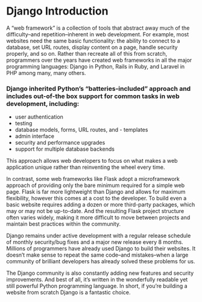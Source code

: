 # Django Introduction

A “web framework” is a collection of tools that abstract away much of the difficulty–and repetition–inherent in web development. For example, most websites need the same basic functionality: the ability to connect to a database, set URL routes, display content on a page, handle security properly, and so on. Rather than recreate all of this from scratch, programmers over the years have created web frameworks in all the major programming languages: Django in Python, Rails in Ruby, and Laravel in PHP among many, many others.

### Django inherited Python’s “batteries-included” approach and includes out-of-the box support for common tasks in web development, including:

- user authentication
- testing
- database models, forms, URL routes, and - templates
- admin interface
- security and performance upgrades
- support for multiple database backends


This approach allows web developers to focus on what makes a web application unique rather than reinventing the wheel every time.

In contrast, some web frameworks like Flask adopt a microframework approach of providing only the bare minimum required for a simple web page. Flask is far more lightweight than Django and allows for maximum flexibility, however this comes at a cost to the developer. To build even a basic website requires adding a dozen or more third-party packages, which may or may not be up-to-date. And the resulting Flask project structure often varies widely, making it more difficult to move between projects and maintain best practices within the community.

Django remains under active development with a regular release schedule of monthly security/bug fixes and a major new release every 8 months. Millions of programmers have already used Django to build their websites. It doesn’t make sense to repeat the same code–and mistakes–when a large community of brilliant developers has already solved these problems for us.

The Django community is also constantly adding new features and security improvements. And best of all, it’s written in the wonderfully readable yet still powerful Python programming language. In short, if you’re building a website from scratch Django is a fantastic choice.